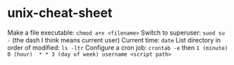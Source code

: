 # unix-cheat-sheet

Make a file executable: `chmod a+x <filename>`
Switch to superuser: `suod su -` (the dash I think means current user)
Current time: `date`
List directory in order of modified: `ls -ltr`
Configure a cron job: `crontab -e` then `1 (minute) 0 (hour)  * * 3 (day of week) username <script path>`


